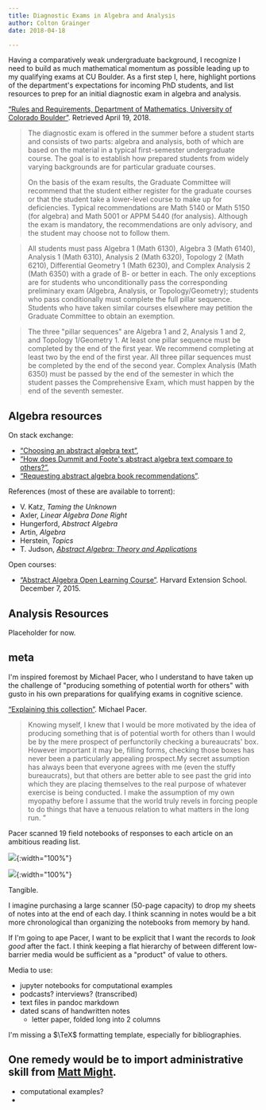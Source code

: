 ```yaml
---
title: Diagnostic Exams in Algebra and Analysis
author: Colton Grainger
date: 2018-04-18

---
```


Having a comparatively weak undergraduate background, I recognize I need to
build as much mathematical momentum as possible leading up to my qualifying
exams at CU Boulder. As a first step I, here, highlight portions of the
department's expectations for incoming PhD students, and list resources to prep
for an initial diagnostic exam in algebra and analysis.

[“Rules and Requirements, Department of Mathematics, University of Colorado Boulder”](https://www.colorado.edu/math/graduate-program/rules-and-requirements#1.-Courses-(Ph.D.-students)). Retrieved April 19, 2018. 

> The diagnostic exam is offered in the summer before a student starts and
> consists of two parts: algebra and analysis, both of which are based on the
> material in a typical first-semester undergraduate course. The goal is to
> establish how prepared students from widely varying backgrounds are for
> particular graduate courses.
> 
> On the basis of the exam results, the Graduate Committee will recommend that
> the student either register for the graduate courses or that the student take
> a lower-level course to make up for deficiencies. Typical recommendations are
> Math 5140 or Math 5150 (for algebra) and Math 5001 or APPM 5440 (for
> analysis). Although the exam is mandatory, the recommendations are only
> advisory, and the student may choose not to follow them.

> All students must pass Algebra 1 (Math 6130), Algebra 3 (Math 6140), Analysis
> 1 (Math 6310), Analysis 2 (Math 6320), Topology 2 (Math 6210), Differential
> Geometry 1 (Math 6230), and Complex Analysis 2 (Math 6350) with a grade of B-
> or better in each. The only exceptions are for students who unconditionally
> pass the corresponding preliminary exam (Algebra, Analysis, or
> Topology/Geometry); students who pass conditionally must complete the full
> pillar sequence. Students who have taken similar courses elsewhere may
> petition the Graduate Committee to obtain an exemption. 

> The three "pillar sequences" are Algebra 1 and 2, Analysis 1 and 2, and
> Topology 1/Geometry 1. At least one pillar sequence must be completed by the
> end of the first year. We recommend completing at least two by the end of the
> first year. All three pillar sequences must be completed by the end of the
> second year. Complex Analysis (Math 6350) must be passed by the end of the
> semester in which the student passes the Comprehensive Exam, which must happen
> by the end of the seventh semester.

## Algebra resources

On stack exchange: 

- [“Choosing an abstract algebra text”](https://math.stackexchange.com/questions/198373/choosing-an-abstract-algebra-text?noredirect=1), 
- [“How does Dummit and Foote's abstract algebra text compare to others?”](https://math.stackexchange.com/questions/1017434/how-does-dummit-and-footes-abstract-algebra-text-compare-to-others?noredirect=1), 
- [“Requesting abstract algebra book recommendations”](https://math.stackexchange.com/questions/49253/requesting-abstract-algebra-book-recommendations?noredirect=1).

References (most of these are available to torrent): 

- V. Katz, *Taming the Unknown*
- Axler, *Linear Algebra Done Right*
- Hungerford, *Abstract Algebra*
- Artin, *Algebra*
- Herstein, *Topics*
- T. Judson, *[Abstract Algebra: Theory and Applications](http://abstract.ups.edu/aata)*


Open courses: 

- [“Abstract Algebra Open Learning
Course”](https://www.extension.harvard.edu/open-learning-initiative/abstract-algebra).
Harvard Extension School. December 7, 2015. 


## Analysis Resources

Placeholder for now.

## meta

I'm inspired foremost by Michael Pacer, who I understand to have taken up the
challenge of "producing something of potential worth for others" with gusto in
his own preparations for qualifying exams in cognitive science.

[“Explaining this collection”](https://mpacer.org/explaining-this-collection/).
Michael Pacer.

> Knowing myself, I knew that I would be more motivated by the idea of
> producing something that is of potential worth for others than I would be by
> the mere prospect of perfunctorily checking a bureaucrats' box. However
> important it may be, filling forms, checking those boxes has never been a
> particularly appealing prospect.My secret assumption has always been that
> everyone agrees with me (even the stuffy bureaucrats), but that others are
> better able to see past the grid into which they are placing themselves to
> the real purpose of whatever exercise is being conducted. I make the
> assumption of my own myopathy before I assume that the world truly revels in
> forcing people to do things that have a tenuous relation to what matters in
> the long run. ”

Pacer scanned 19 field notebooks of responses to each article on an ambitious
reading list.

![](https://static1.squarespace.com/static/5415d6d6e4b09de883251c2f/541faed5e4b0ff88564851a0/541fb487e4b09194f7694010/1411363991191/Splitting+the+cost+of+thought+47.png?format=750w){:width="100%"}

![](https://static1.squarespace.com/static/5415d6d6e4b09de883251c2f/542105a7e4b042b085c88779/542124ece4b0462bd0f5b7b3/1411458298501/Cracken+the+Hull+03.png?format=750w){:width="100%"}

Tangible.

I imagine purchasing a large scanner (50-page capacity) to drop my sheets of
notes into at the end of each day. I think scanning in notes would be a bit
more chronological than organizing the notebooks from memory by hand. 

If I'm going to ape Pacer, I want to be explicit that I want the records to
*look good* after the fact. I think keeping a flat hierarchy of between
different low-barrier media would be sufficient as a "product" of value to
others. 

Media to use:

- jupyter notebooks for computational examples
- podcasts? interviews? (transcribed)
- text files in pandoc markdown
- dated scans of handwritten notes
  - letter paper, folded long into 2 columns

I'm missing a $\TeX$ formatting template, especially for bibliographies.

One remedy would be to import administrative skill from [Matt
Might](http://matt.might.net/articles/books-papers-materials-for-graduate-students/).
-

- computational examples?
-
